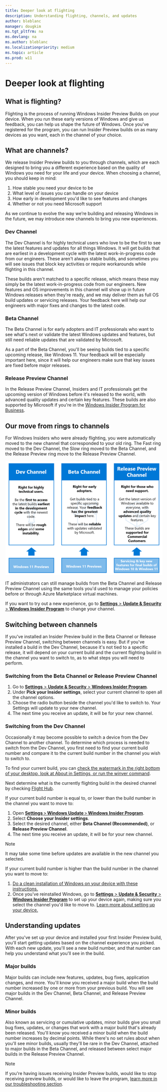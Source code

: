 ```yaml
---
title: Deeper look at flighting
description: Understanding flighting, channels, and updates
author: bleblanc
manager: dougkim
ms.tgt_pltfrm: na
ms.devlang: na
ms.author: bleblanc
ms.localizationpriority: medium
ms.topic: article
ms.prod: w11
---
```


# Deeper look at flighting

## What is flighting?
Flighting is the process of running Windows Insider Preview Builds on your device. When you run these early versions of Windows and give us feedback, you can help us shape the future of Windows. Once you've registered for the program, you can run Insider Preview builds on as many devices as you want, each in the channel of your choice.

## What are channels?
We release Insider Preview builds to you through channels, which are each designed to bring you a different experience based on the quality of Windows you need for your life and your device. When choosing a channel, you should keep in mind:

1. How stable you need your device to be
2. What level of issues you can handle on your device
3. How early in development you'd like to see features and changes
4. Whether or not you need Microsoft support

As we continue to evolve the way we’re building and releasing Windows in the future, we may introduce new channels to bring you new experiences.

### Dev Channel
The Dev Channel is for highly technical users who love to be the first to see the latest features and updates for all things Windows. It will get builds that are earliest in a development cycle with the latest work-in-progress code from our engineers. These aren't always stable builds, and sometimes you will see issues that block key activities or require workarounds while flighting in this channel.

These builds aren't matched to a specific release, which means these may simply be the latest work-in-progress code from our engineers. New features and OS improvements in this channel will show up in future Windows releases when they're ready, and we may deliver them as full OS build updates or servicing releases. Your feedback here will help our engineers with major fixes and changes to the latest code.

### Beta Channel
The Beta Channel is for early adopters and IT professionals who want to see what's next or validate the latest Windows updates and features, but still need reliable updates that are validated by Microsoft.

As a part of the Beta Channel, you'll be seeing builds tied to a specific upcoming release, like Windows 11. Your feedback will be especially important here, since it will help our engineers make sure that key issues are fixed before major releases.

### Release Preview Channel
In the Release Preview Channel, Insiders and IT professionals get the upcoming version of Windows before it's released to the world, with advanced quality updates and certain key features. These builds are also supported by Microsoft if you're in the [Windows Insider Program for Business](./business/index.yml).

## Our move from rings to channels

For Windows Insiders who were already flighting, you were automatically moved to the new channel that corresponded to your old ring. The Fast ring moved to the Dev Channel, the Slow ring moved to the Beta Channel, and the Release Preview ring move to the Release Preview Channel.

![Moving to channels](images/ChannelsMovev2.png "Channels overview and how rings move to them.")

IT administrators can still manage builds from the Beta Channel and Release Preview Channel using the same tools you'd used to manage your policies before or through Azure Marketplace virtual machines.

If you want to try out a new experience, go to [**Settings** > **Update & Security** > **Windows Insider Program**](https://aka.ms/WIPSettings) to change your channel. 

## Switching between channels

If you've installed an Insider Preview build in the Beta Channel or Release Preview Channel, switching between channels is easy. But if you've installed a build in the Dev Channel, because it's not tied to a specific release, it will depend on your current build and the current flighting build in the channel you want to switch to, as to what steps you will need to perform.

### Switching from the Beta Channel or Release Preview Channel

1. Go to [**Settings** > **Update & Security** > **Windows Insider Program**](https://aka.ms/WIPSettings).
2. Under **Pick your Insider settings**, select your current channel to open all the channel options. 
3. Choose the radio button beside the channel you'd like to switch to. Your Settings will update to your new channel.
4. The next time you receive an update, it will be for your new channel.

### Switching from the Dev Channel
Occasionally it may become possible to switch a device from the Dev Channel to another channel. To determine which process is needed to switch from the Dev Channel, you first need to find your current build number and compare it to the current build number in the channel you wish to switch to.   

To find your current build, you can [check the watermark in the right bottom of your desktop, look at About in Settings, or run the winver command](./check-flighting-status.md).   

Next determine what is the currently flighting build in the desired channel by checking [Flight Hub](https://aka.ms/FlightHub). 

If your current build number is equal to, or lower than the build number in the channel you want to move to:  
1. Open [**Settings** > **Windows Update** > **Windows Insider Program**](https://aka.ms/WIPSettings). 
2. Select **Choose your Insider settings**.  
3. Select the desired channel, either **Beta Channel (Recommended)**, or **Release Preview Channel**.  
4. The next time you receive an update, it will be for your new channel. 

> [!NOTE] 
> It may take some time before updates are available in the new channel you selected.   

If your current build number is higher than the build number in the channel you want to move to:
1. [Do a clean installation of Windows on your device with these instructions.](./isos.md)
2. Once you've reinstalled Windows, go to [**Settings** > **Update & Security** > **Windows Insider Program**](https://aka.ms/WIPSettings) to set up your device again, making sure you select the channel you'd like to move to. [Learn more about setting up your device.](./get-started.md) 

## Understanding updates

After you've set up your device and installed your first Insider Preview build, you'll start getting updates based on the channel experience you picked. With each new update, you'll see a new build number, and that number can help you understand what you'll see in the build.

### Major builds
Major builds can include new features, updates, bug fixes, application changes, and more. You'll know you received a major build when the build number increased by one or more from your previous build. You will see major builds in the Dev Channel, Beta Channel, and Release Preview Channel.

### Minor builds
Also known as servicing or cumulative updates, minor builds give you small bug fixes, updates, or changes that work with a major build that's already been released. You'll know you received a minor build when the build number increases by decimal points. While there's no set rules about when you'll see minor builds, usually they'll be rare in the Dev Channel, attached to major builds in the Beta Channel, and released between select major builds in the Release Preview Channel.


> [!NOTE] 
>If you're having issues receiving Insider Preview builds, would like to stop receiving preview builds, or would like to leave the program, [learn more in our troubleshooting section](./troubleshooting.md).
